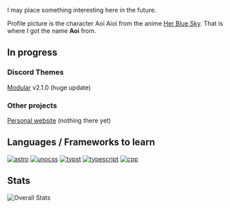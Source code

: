 I may place something interesting here in the future.

Profile picture is the character Aoi Aioi from the anime [Her Blue Sky](https://en.wikipedia.org/wiki/Her_Blue_Sky). That is where I got the name **Aoi** from.

## In progress

### Discord Themes
[Modular](https://github.com/SEELE1306/Modular) v2.1.0 (huge update)

### Other projects
[Personal website](https://seele1306.com) (nothing there yet)

## Languages / Frameworks to learn

[![astro](https://img.shields.io/badge/Astro-BC52EE?style=for-the-badge&logo=astro&labelColor=FFFFFF)](https://astro.build)
[![unocss](https://img.shields.io/badge/UnoCSS-333333?style=for-the-badge&logo=unocss)](https://unocss.dev)
[![typst](https://img.shields.io/badge/Typst-239DAD?style=for-the-badge&logo=typst&labelColor=FFFFFF)](https://typst.app)
[![typescript](https://img.shields.io/badge/Typescript-3178C6?style=for-the-badge&logo=typescript&labelColor=FFFFFF)](https://www.typescriptlang.org)
[![cpp](https://img.shields.io/badge/C++-00599C?style=for-the-badge&logo=cplusplus)](https://isocpp.org)


## Stats
![Overall Stats](https://github-readme-stats.vercel.app/api?username=SEELE1306&count_private=false&show_icons=true&hide=contribs&theme=dark)

<!---
SEELE1306/SEELE1306 is a ✨ special ✨ repository because its `README.md` (this file) appears on your GitHub profile.
You can click the Preview link to take a look at your changes.
--->
